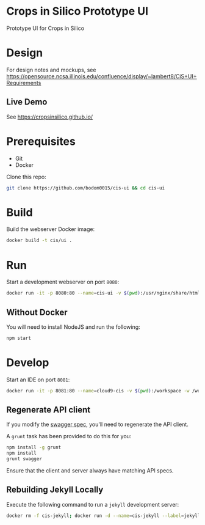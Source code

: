 # Crops in Silico Prototype UI
Prototype UI for Crops in Silico

# Design
For design notes and mockups, see https://opensource.ncsa.illinois.edu/confluence/display/~lambert8/CiS+UI+Requirements

## Live Demo
See https://cropsinsilico.github.io/


# Prerequisites
* Git
* Docker

Clone this repo:
```bash
git clone https://github.com/bodom0015/cis-ui && cd cis-ui
```

# Build
Build the webserver Docker image:
```bash
docker build -t cis/ui .
```

# Run
Start a development webserver on port `8080`:
```bash
docker run -it -p 8080:80 --name=cis-ui -v $(pwd):/usr/nginx/share/html cis/ui
```

## Without Docker
You will need to install NodeJS and run the following:
```bash
npm start
```

# Develop
Start an IDE on port `8081`:
```bash
docker run -it -p 8081:80 --name=cloud9-cis -v $(pwd):/workspace -w /workspace ndslabs/cloud9-nodejs
```

## Regenerate API client
If you modify the [swagger spec](app/swagger.yaml), you'll need to regenerate the API client.

A `grunt` task has been provided to do this for you:
```bash
npm install -g grunt
npm install
grunt swagger
```

Ensure that the client and server always have matching API specs.

## Rebuilding Jekyll Locally
Execute the following command to run a `jekyll` development server:
```bash
docker rm -f cis-jekyll; docker run -d --name=cis-jekyll --label=jekyll --volume=$(pwd):/srv/jekyll  -it -p 127.0.0.1:4000:4000 -p 127.0.0.1:35729:35729 jekyll/jekyll jekyll server --watch --livereload && docker logs -f cis-jekyll
```
